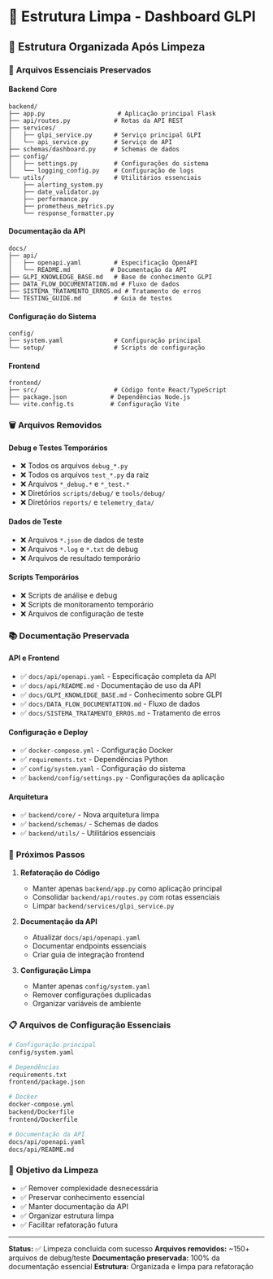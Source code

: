 # 🧹 Estrutura Limpa - Dashboard GLPI

## 📁 Estrutura Organizada Após Limpeza

### 🎯 **Arquivos Essenciais Preservados**

#### **Backend Core**
```
backend/
├── app.py                    # Aplicação principal Flask
├── api/routes.py            # Rotas da API REST
├── services/
│   ├── glpi_service.py      # Serviço principal GLPI
│   └── api_service.py       # Serviço de API
├── schemas/dashboard.py     # Schemas de dados
├── config/
│   ├── settings.py          # Configurações do sistema
│   └── logging_config.py    # Configuração de logs
└── utils/                   # Utilitários essenciais
    ├── alerting_system.py
    ├── date_validator.py
    ├── performance.py
    ├── prometheus_metrics.py
    └── response_formatter.py
```

#### **Documentação da API**
```
docs/
├── api/
│   ├── openapi.yaml         # Especificação OpenAPI
│   └── README.md           # Documentação da API
├── GLPI_KNOWLEDGE_BASE.md   # Base de conhecimento GLPI
├── DATA_FLOW_DOCUMENTATION.md # Fluxo de dados
├── SISTEMA_TRATAMENTO_ERROS.md # Tratamento de erros
└── TESTING_GUIDE.md         # Guia de testes
```

#### **Configuração do Sistema**
```
config/
├── system.yaml              # Configuração principal
└── setup/                   # Scripts de configuração
```

#### **Frontend**
```
frontend/
├── src/                     # Código fonte React/TypeScript
├── package.json            # Dependências Node.js
└── vite.config.ts          # Configuração Vite
```

### 🗑️ **Arquivos Removidos**

#### **Debug e Testes Temporários**
- ❌ Todos os arquivos `debug_*.py`
- ❌ Todos os arquivos `test_*.py` da raiz
- ❌ Arquivos `*_debug.*` e `*_test.*`
- ❌ Diretórios `scripts/debug/` e `tools/debug/`
- ❌ Diretórios `reports/` e `telemetry_data/`

#### **Dados de Teste**
- ❌ Arquivos `*.json` de dados de teste
- ❌ Arquivos `*.log` e `*.txt` de debug
- ❌ Arquivos de resultado temporário

#### **Scripts Temporários**
- ❌ Scripts de análise e debug
- ❌ Scripts de monitoramento temporário
- ❌ Arquivos de configuração de teste

### 📚 **Documentação Preservada**

#### **API e Frontend**
- ✅ `docs/api/openapi.yaml` - Especificação completa da API
- ✅ `docs/api/README.md` - Documentação de uso da API
- ✅ `docs/GLPI_KNOWLEDGE_BASE.md` - Conhecimento sobre GLPI
- ✅ `docs/DATA_FLOW_DOCUMENTATION.md` - Fluxo de dados
- ✅ `docs/SISTEMA_TRATAMENTO_ERROS.md` - Tratamento de erros

#### **Configuração e Deploy**
- ✅ `docker-compose.yml` - Configuração Docker
- ✅ `requirements.txt` - Dependências Python
- ✅ `config/system.yaml` - Configuração do sistema
- ✅ `backend/config/settings.py` - Configurações da aplicação

#### **Arquitetura**
- ✅ `backend/core/` - Nova arquitetura limpa
- ✅ `backend/schemas/` - Schemas de dados
- ✅ `backend/utils/` - Utilitários essenciais

### 🚀 **Próximos Passos**

1. **Refatoração do Código**
   - Manter apenas `backend/app.py` como aplicação principal
   - Consolidar `backend/api/routes.py` com rotas essenciais
   - Limpar `backend/services/glpi_service.py`

2. **Documentação da API**
   - Atualizar `docs/api/openapi.yaml`
   - Documentar endpoints essenciais
   - Criar guia de integração frontend

3. **Configuração Limpa**
   - Manter apenas `config/system.yaml`
   - Remover configurações duplicadas
   - Organizar variáveis de ambiente

### 📋 **Arquivos de Configuração Essenciais**

```bash
# Configuração principal
config/system.yaml

# Dependências
requirements.txt
frontend/package.json

# Docker
docker-compose.yml
backend/Dockerfile
frontend/Dockerfile

# Documentação da API
docs/api/openapi.yaml
docs/api/README.md
```

### 🎯 **Objetivo da Limpeza**

- ✅ Remover complexidade desnecessária
- ✅ Preservar conhecimento essencial
- ✅ Manter documentação da API
- ✅ Organizar estrutura limpa
- ✅ Facilitar refatoração futura

---

**Status:** ✅ Limpeza concluída com sucesso
**Arquivos removidos:** ~150+ arquivos de debug/teste
**Documentação preservada:** 100% da documentação essencial
**Estrutura:** Organizada e limpa para refatoração
